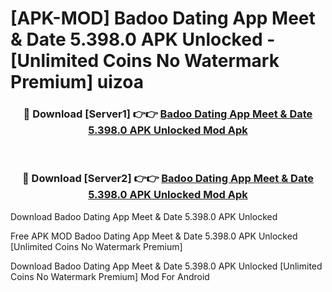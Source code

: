 # [APK-MOD] Badoo Dating App  Meet & Date 5.398.0 APK Unlocked - [Unlimited Coins No Watermark Premium] uizoa



<div align="center">
<h3>🔴 Download [Server1] 👉👉 <a href="https://momento.my/?title=Badoo_Dating_App__Meet_&_Date_5.398.0_APK_Unlocked">Badoo Dating App  Meet & Date 5.398.0 APK Unlocked Mod Apk</a></h3><br>

<h3>🔴 Download [Server2] 👉👉 <a href="https://momento.my/?title=Badoo_Dating_App__Meet_&_Date_5.398.0_APK_Unlocked">Badoo Dating App  Meet & Date 5.398.0 APK Unlocked Mod Apk</a></h3>
</div>



Download Badoo Dating App  Meet & Date 5.398.0 APK Unlocked 

Free APK MOD Badoo Dating App  Meet & Date 5.398.0 APK Unlocked [Unlimited Coins No Watermark Premium]

Download Badoo Dating App  Meet & Date 5.398.0 APK Unlocked [Unlimited Coins No Watermark Premium] Mod For Android
